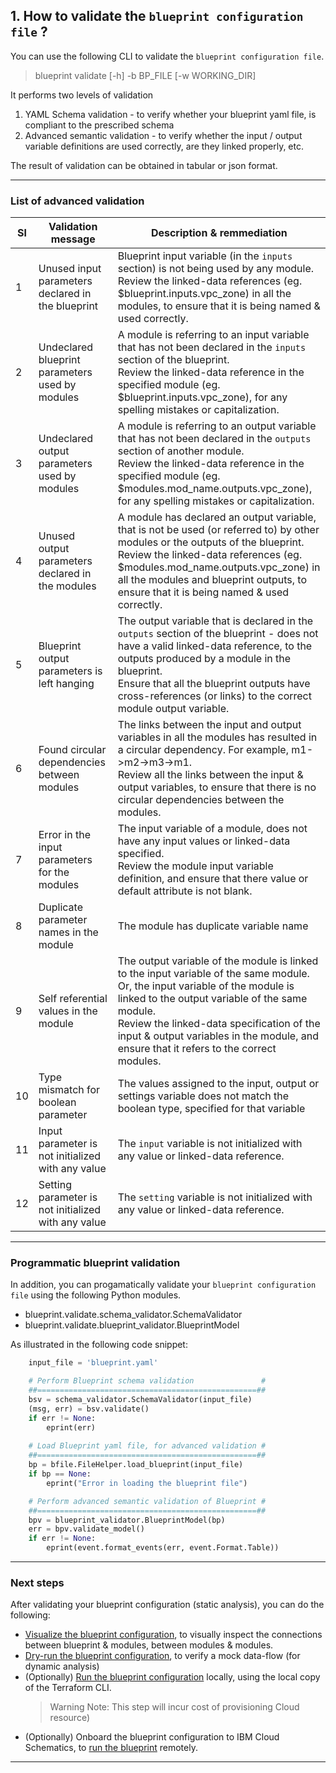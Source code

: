 ## 1. How to validate the `blueprint configuration file` ?

You can use the following CLI to validate the `blueprint configuration file`. 

> blueprint validate [-h] -b BP_FILE [-w WORKING_DIR]

It performs two levels of validation
1. YAML Schema validation - to verify whether your blueprint yaml file, is compliant to the prescribed schema
2. Advanced semantic validation - to verify whether the input / output variable definitions are used correctly, are they linked properly, etc.

The result of validation can be obtained in tabular or json format.

---
### List of advanced validation

| Sl | Validation message | Description & remmediation |
|----|--------------------|----------------------------|
| 1 | Unused input parameters declared in the blueprint | Blueprint input variable (in the `inputs` section) is not being used by any module.  </br>Review the linked-data references (eg. $blueprint.inputs.vpc_zone) in all the modules, to ensure that it is being named & used correctly. | 
| 2 | Undeclared blueprint parameters used by modules | A module is referring to an input variable that has not been declared in the `inputs` section of the blueprint. </br>Review the linked-data reference in the specified module (eg. $blueprint.inputs.vpc_zone), for any spelling mistakes or capitalization. |
| 3 | Undeclared output parameters used by modules | A module is referring to an output variable that has not been declared in the `outputs` section of another module. </br>Review the linked-data reference in the specified module (eg. $modules.mod_name.outputs.vpc_zone), for any spelling mistakes or capitalization. |
| 4 | Unused output parameters declared in the modules | A module has declared an output variable, that is not be used (or referred to) by other modules or the outputs of the blueprint.  </br>Review the linked-data references (eg. $modules.mod_name.outputs.vpc_zone) in all the modules and blueprint outputs, to ensure that it is being named & used correctly. |
| 5 | Blueprint output parameters is left hanging | The output variable that is declared in the `outputs` section of the blueprint - does not have a valid linked-data reference, to the outputs produced by a module in the blueprint. </br>Ensure that all the blueprint outputs have cross-references (or links) to the correct module output variable.|
| 6 | Found circular dependencies between modules | The links between the input and output variables in all the modules has resulted in a circular dependency.  For example, m1->m2->m3->m1.  </br>Review all the links between the input & output variables, to ensure that there is no circular dependencies between the modules. |
| 7 | Error in the input parameters for the modules | The input variable of a module, does not have any input values or linked-data specified. </br>Review the module input variable definition, and ensure that there value or default attribute is not blank. |
| 8 | Duplicate parameter names in the module | The module has duplicate variable name |
| 9 | Self referential values in the module | The output variable of the module is linked to the input variable of the same module. Or, the input variable of the module is linked to the output variable of the same module. </br>Review the linked-data specification of the input & output variables in the module, and ensure that it refers to the correct modules. |
| 10 | Type mismatch for boolean parameter | The values assigned to the input, output or settings variable does not match the boolean type, specified for that variable |
| 11 | Input parameter is not initialized with any value | The `input` variable is not initialized with any value or linked-data reference.|
| 12 | Setting parameter is not initialized with any value | The `setting` variable is not initialized with any value or linked-data reference.|


---
### Programmatic blueprint validation

In addition, you can progamatically validate your `blueprint configuration file` using the following Python modules.
* blueprint.validate.schema_validator.SchemaValidator
* blueprint.validate.blueprint_validator.BlueprintModel

As illustrated in the following code snippet:

```python
    input_file = 'blueprint.yaml' 

    # Perform Blueprint schema validation               #
    ##=================================================##
    bsv = schema_validator.SchemaValidator(input_file)
    (msg, err) = bsv.validate()
    if err != None:
        eprint(err)
    
    # Load Blueprint yaml file, for advanced validation #
    ##=================================================##
    bp = bfile.FileHelper.load_blueprint(input_file)
    if bp == None:
        eprint("Error in loading the blueprint file")

    # Perform advanced semantic validation of Blueprint #
    ##=================================================##
    bpv = blueprint_validator.BlueprintModel(bp)
    err = bpv.validate_model()
    if err != None:
        eprint(event.format_events(err, event.Format.Table))

```

---
### Next steps

After validating your blueprint configuration (static analysis), you can do the following:
* [Visualize the blueprint configuration](./07-visualize.md), to visually inspect the connections between blueprint & modules, between modules & modules.
* [Dry-run the blueprint configuration](./06-run.md), to verify a mock data-flow (for dynamic analysis)
* (Optionally) [Run the blueprint configuration](./06-run.md) locally, using the local copy of the Terraform CLI.  
  > Warning Note: This step will incur cost of provisioning Cloud resource)
* (Optionally) Onboard the blueprint configuration to IBM Cloud Schematics, to [run the blueprint](https://cloud.ibm.com/docs/schematics?topic=schematics-create-blueprint-config&interface=ui) remotely.

---
